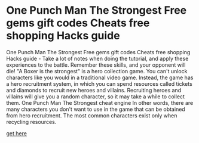 # One Punch Man The Strongest Free gems gift codes Cheats free shopping Hacks guide

One Punch Man The Strongest Free gems gift codes Cheats free shopping Hacks guide - Take a lot of notes when doing the tutorial, and apply these experiences to the battle. Remember these skills, and your opponent will die! "A Boxer is the strongest" is a hero collection game. You can't unlock characters like you would in a traditional video game. Instead, the game has a hero recruitment system, in which you can spend resources called tickets and diamonds to recruit new heroes and villains. Recruiting heroes and villains will give you a random character, so it may take a while to collect them. One Punch Man The Strongest cheat engine In other words, there are many characters you don't want to use in the game that can be obtained from hero recruitment. The most common characters exist only when recycling resources.

[get here](https://fengmod.top/one-punch-man-the-strongest/)

